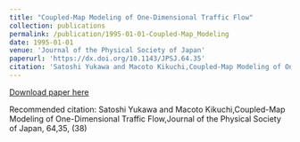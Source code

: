 ```yaml
---
title: "Coupled-Map Modeling of One-Dimensional Traffic Flow"
collection: publications
permalink: /publication/1995-01-01-Coupled-Map_Modeling
date: 1995-01-01
venue: 'Journal of the Physical Society of Japan'
paperurl: 'https://dx.doi.org/10.1143/JPSJ.64.35'
citation: 'Satoshi Yukawa and Macoto Kikuchi,Coupled-Map Modeling of One-Dimensional Traffic Flow,Journal of the Physical Society of Japan, <bf>64</bf>,35, (38)'
---
```


<a href='https://dx.doi.org/10.1143/JPSJ.64.35'>Download paper here</a>

Recommended citation: Satoshi Yukawa and Macoto Kikuchi,Coupled-Map Modeling of One-Dimensional Traffic Flow,Journal of the Physical Society of Japan, <bf>64</bf>,35, (38)